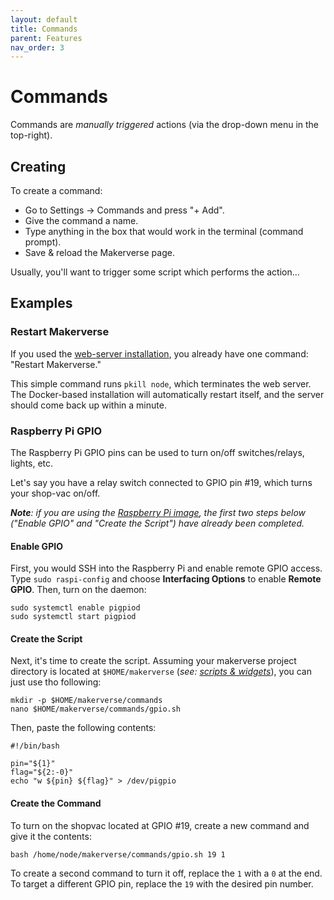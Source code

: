 ```yaml
---
layout: default
title: Commands
parent: Features
nav_order: 3
---
```


# Commands

Commands are _manually triggered_ actions (via the drop-down menu in the top-right).

## Creating

To create a command:

- Go to Settings -> Commands and press "+ Add".
- Give the command a name.
- Type anything in the box that would work in the terminal (command prompt).
- Save & reload the Makerverse page.

Usually, you'll want to trigger some script which performs the action...

## Examples

### Restart Makerverse

If you used the [web-server installation](/installation/web-server/), you already have one command: "Restart Makerverse."

This simple command runs `pkill node`, which terminates the web server. The Docker-based installation will automatically restart itself, and the server should come back up within a minute.

### Raspberry Pi GPIO

The Raspberry Pi GPIO pins can be used to turn on/off switches/relays, lights, etc.

Let's say you have a relay switch connected to GPIO pin #19, which turns your shop-vac on/off.

_**Note**: if you are using the [Raspberry Pi image](/installation/web-server/raspberry-pi/), the first two steps below ("Enable GPIO" and "Create the Script") have already been completed._

#### Enable GPIO

First, you would SSH into the Raspberry Pi and enable remote GPIO access. Type `sudo raspi-config` and choose **Interfacing Options** to enable **Remote GPIO**. Then, turn on the daemon:

```
sudo systemctl enable pigpiod
sudo systemctl start pigpiod
```

#### Create the Script

Next, it's time to create the script. Assuming your makerverse project directory is located at `$HOME/makerverse` (_see: [scripts & widgets](/installation/web-server/docker/#shared-directories)_), you can just use tho following:

```
mkdir -p $HOME/makerverse/commands
nano $HOME/makerverse/commands/gpio.sh
```

Then, paste the following contents:

```
#!/bin/bash

pin="${1}"
flag="${2:-0}"
echo "w ${pin} ${flag}" > /dev/pigpio
```

#### Create the Command

To turn on the shopvac located at GPIO #19, create a new command and give it the contents:

```
bash /home/node/makerverse/commands/gpio.sh 19 1
```

To create a second command to turn it off, replace the `1` with a `0` at the end. To target a different GPIO pin, replace the `19` with the desired pin number.
